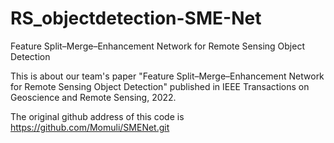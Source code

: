 # RS_objectdetection-SME-Net
Feature Split–Merge–Enhancement Network for Remote Sensing Object Detection


This is about our team's paper "Feature Split–Merge–Enhancement Network for Remote Sensing Object Detection" published in IEEE Transactions on Geoscience and Remote Sensing, 2022.

The original github address of this code is https://github.com/Momuli/SMENet.git
